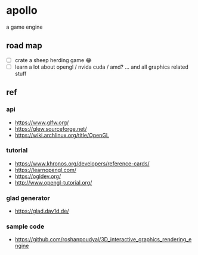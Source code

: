 # apollo

a game engine

## road map

-   [ ] crate a sheep herding game 😂
-   [ ] learn a lot about opengl / nvida cuda / amd? ...
        and all graphics related stuff

## ref

### api

-   https://www.glfw.org/
-   https://glew.sourceforge.net/
-   https://wiki.archlinux.org/title/OpenGL

### tutorial

-   https://www.khronos.org/developers/reference-cards/
-   https://learnopengl.com/
-   https://ogldev.org/
-   http://www.opengl-tutorial.org/

### glad generator

-   https://glad.dav1d.de/

### sample code

-   https://github.com/roshanpoudyal/3D_interactive_graphics_rendering_engine
